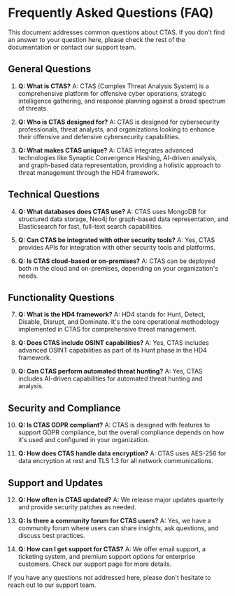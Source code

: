 # Frequently Asked Questions (FAQ)

This document addresses common questions about CTAS. If you don't find an answer to your question here, please check the rest of the documentation or contact our support team.

## General Questions

1. **Q: What is CTAS?**
   A: CTAS (Complex Threat Analysis System) is a comprehensive platform for offensive cyber operations, strategic intelligence gathering, and response planning against a broad spectrum of threats.

2. **Q: Who is CTAS designed for?**
   A: CTAS is designed for cybersecurity professionals, threat analysts, and organizations looking to enhance their offensive and defensive cybersecurity capabilities.

3. **Q: What makes CTAS unique?**
   A: CTAS integrates advanced technologies like Synaptic Convergence Hashing, AI-driven analysis, and graph-based data representation, providing a holistic approach to threat management through the HD4 framework.

## Technical Questions

4. **Q: What databases does CTAS use?**
   A: CTAS uses MongoDB for structured data storage, Neo4j for graph-based data representation, and Elasticsearch for fast, full-text search capabilities.

5. **Q: Can CTAS be integrated with other security tools?**
   A: Yes, CTAS provides APIs for integration with other security tools and platforms.

6. **Q: Is CTAS cloud-based or on-premises?**
   A: CTAS can be deployed both in the cloud and on-premises, depending on your organization's needs.

## Functionality Questions

7. **Q: What is the HD4 framework?**
   A: HD4 stands for Hunt, Detect, Disable, Disrupt, and Dominate. It's the core operational methodology implemented in CTAS for comprehensive threat management.

8. **Q: Does CTAS include OSINT capabilities?**
   A: Yes, CTAS includes advanced OSINT capabilities as part of its Hunt phase in the HD4 framework.

9. **Q: Can CTAS perform automated threat hunting?**
   A: Yes, CTAS includes AI-driven capabilities for automated threat hunting and analysis.

## Security and Compliance

10. **Q: Is CTAS GDPR compliant?**
    A: CTAS is designed with features to support GDPR compliance, but the overall compliance depends on how it's used and configured in your organization.

11. **Q: How does CTAS handle data encryption?**
    A: CTAS uses AES-256 for data encryption at rest and TLS 1.3 for all network communications.

## Support and Updates

12. **Q: How often is CTAS updated?**
    A: We release major updates quarterly and provide security patches as needed.

13. **Q: Is there a community forum for CTAS users?**
    A: Yes, we have a community forum where users can share insights, ask questions, and discuss best practices.

14. **Q: How can I get support for CTAS?**
    A: We offer email support, a ticketing system, and premium support options for enterprise customers. Check our support page for more details.

If you have any questions not addressed here, please don't hesitate to reach out to our support team.